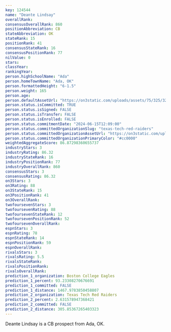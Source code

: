 ```yaml
---
key: 124544
name: "Deante Lindsay"
overallRank: 
consensusOverallRank: 860
positionAbbreviation: CB
stateAbbreviation: OK
stateRank: 15
positionRank: 41
consensusStateRank: 16
consensusPositionRank: 77
nilValue: 0
stars: 
classYear: 
rankingYear: 
person.highSchoolName: "Ada"
person.homeTownName: "Ada, OK"
person.formattedHeight: "6-1.5"
person.weight: 165
person.age: 
person.defaultAssetUrl: "https://on3static.com/uploads/assets/75/325/325075.png"
person.status.isCommitted: TRUE
person.status.isSigned: FALSE
person.status.isTransfer: FALSE
person.status.isEnrolled: FALSE
person.status.commitmentDate: "2024-06-15T12:09:00"
person.status.committedOrganizationSlug: "texas-tech-red-raiders"
person.status.committedOrganizationAssetUrl: "https://on3static.com/uploads/assets/272/150/150272.svg"
person.status.committedOrganizationPrimaryColor: "#cc0000"
weightedAggregateScore: 86.87298360655737
industryStars: 3
industryRating: 86.32
industryStateRank: 16
industryPositionRank: 77
industryOverallRank: 860
consensusStars: 3
consensusRating: 86.32
on3Stars: 3
on3Rating: 88
on3StateRank: 15
on3PositionRank: 41
on3OverallRank: 
twofoursevenStars: 3
twofoursevenRating: 88
twofoursevenStateRank: 12
twofoursevenPositionRank: 52
twofoursevenOverallRank: 
espnStars: 3
espnRating: 78
espnStateRank: 14
espnPositionRank: 59
espnOverallRank: 
rivalsStars: 3
rivalsRating: 5.5
rivalsStateRank: 
rivalsPositionRank: 
rivalsOverallRank: 
prediction_1_organization: Boston College Eagles
prediction_1_percent: 93.23308270676691
prediction_1_committed: FALSE
prediction_1_distance: 1467.9783850458807
prediction_2_organization: Texas Tech Red Raiders
prediction_2_percent: 2.631578947368421
prediction_2_committed: FALSE
prediction_2_distance: 305.85367265403323
---
```

Deante Lindsay is a CB prospect from Ada, OK.